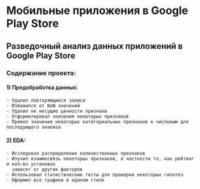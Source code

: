 # Мобильные приложения в Google Play Store

## Разведочный анализ данных приложений в Google Play Store

### Содержание проекта:
#### 1) Предобработка данных:
    - Удалил повторяющиеся записи
    - Избавился от NaN значений
    - Удалил не несущие ценности признаки
    - Отформатировал значения некоторых признаков
    - Привел значения некоторых категориальных признаков к числовым для последующего анализа
#### 2) EDA:
    - Исследовал распределения количественных признаков
    - Изучил взаимосвязь некоторых признаков, в частности то, как рейтинг и кол-во установок  
      зависят от других факторов
    - Использовал статистические тесты для проверки некоторых гипотез
    - Оформил все графики в едином стиле
